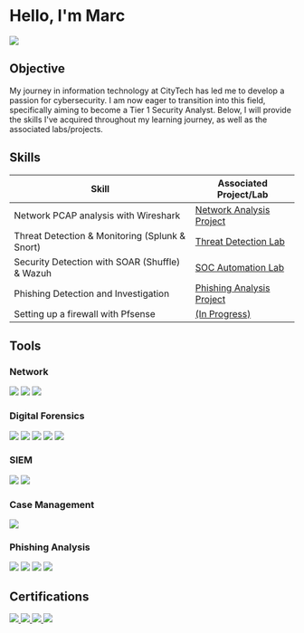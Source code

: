 # Hello, I'm Marc
<a href="https://www.linkedin.com/in/mpolidor/)"><img src="https://img.shields.io/badge/-LinkedIn-0072b1?&style=for-the-badge&logo=linkedin&logoColor=white" /></a>

## Objective

My journey in information technology at CityTech has led me to develop a passion for cybersecurity. I am now eager to transition into this field, specifically aiming to become a Tier 1 Security Analyst. Below, I will provide the skills I've acquired throughout my learning journey, as well as the associated labs/projects.

## Skills

| Skill                                         | Associated Project/Lab         |
|-----------------------------------------------|----------------------------|
| Network PCAP analysis with Wireshark | <a href="https://github.com/MarcPayz/Network-Traffic-Analysis-Lab/tree/main">Network Analysis Project</a>|
| Threat Detection & Monitoring (Splunk & Snort)        | <a href="https://github.com/MarcPayz/Detection-Monitoring-Lab"> Threat Detection Lab |
| Security Detection with SOAR (Shuffle) & Wazuh      | <a href="https://github.com/MarcPayz/SOC-Detection-Lab"> SOC Automation Lab|
| Phishing Detection and Investigation | <a href="https://github.com/MarcPayz/Phishing-Analysis-Lab"> Phishing Analysis Project |
| Setting up a firewall with Pfsense | <a href="https://github.com/MarcPayz/Network-Monitoring-Lab"> (In Progress) |

## Tools


### Network 
<div>
    <img src="https://img.shields.io/badge/-Wireshark-1679A7?&style=for-the-badge&logo=Wireshark&logoColor=white" />
    <img src="https://img.shields.io/badge/-Snort-EE1C25?&style=for-the-badge&logo=Snort&logoColor=white" />
    <img src="https://img.shields.io/badge/-pfSense-212121?&style=for-the-badge&logo=pfSense&logoColor=white" />

</div>

### Digital Forensics
<div>
    <img src="https://img.shields.io/badge/-Autopsy-0056A4?&style=for-the-badge&logo=Autopsy&logoColor=white" />
    <img src="https://img.shields.io/badge/-Volatility-8B0000?&style=for-the-badge&logo=Volatility&logoColor=white" />
    <img src="https://img.shields.io/badge/-Kape-4B0082?&style=for-the-badge&logo=Kape&logoColor=white" />
    <img src="https://img.shields.io/badge/-FTK Imager-1679A7?style=for-the-badge&logo=tools&logoColor=red" />
    <img src="https://img.shields.io/badge/-Scalpel-4B9CD3?&style=for-the-badge&logo=Scalpel&logoColor=white" />


</div>


### SIEM
<div>
    <img src="https://img.shields.io/badge/-Splunk-000000?&style=for-the-badge&logo=Splunk&logoColor=white" />
    <img src="https://img.shields.io/badge/-Wazuh-5A67D8?&style=for-the-badge&logo=Wazuh&logoColor=white" />


</div>

### Case Management
<div>
     <img src="https://img.shields.io/badge/-TheHive5-FFFF00?&style=for-the-badge&logo=TheHive&logoColor=white" />
</div>

### Phishing Analysis
<div>
     <img src="https://img.shields.io/badge/-PhishTool-0078D4?&style=for-the-badge&logo=PhishTool&logoColor=white" />
     <img src="https://img.shields.io/badge/-URL2PNG-004B49?&style=for-the-badge&logo=URL2PNG&logoColor=white" />
     <img src="https://img.shields.io/badge/-Wannabrowser-6C8EBF?&style=for-the-badge&logo=Wannabrowser&logoColor=white" />
     <img src="https://img.shields.io/badge/-DomainTools-005C99?&style=for-the-badge&logo=DomainTools&logoColor=white" />
</div>

## Certifications
<div>

<a href="https://www.credly.com/badges/fb8de288-e906-4a12-8f5f-2f40e2a9be98">
  <img src="https://img.shields.io/badge/-B%20T%20L%201-0000FF?&style=for-the-badge&logo=YourLogo&logoColor=white" />
</a>
    
<a href="https://www.credly.com/earner/earned/badge/1f2a10e6-8a0c-412c-8f2c-d573dbbb2bd0">
  <img src="https://img.shields.io/badge/-Security%2B-FF0000?&style=for-the-badge&logo=CompTIA&logoColor=white" />
</a>
  
  <a href="https://www.credly.com/earner/earned/badge/7f85161c-239d-4506-a2fe-370a16c9e50c">
  <img src="https://img.shields.io/badge/-Network%2B-0077FF?&style=for-the-badge&logo=CompTIA&logoColor=white" />
</a>

  <a href="https://www.credly.com/earner/earned/badge/d8f84d98-36de-4e1e-9ae9-c53690d3072b">
  <img src="https://img.shields.io/badge/-A%2B-4D4D4D?&style=for-the-badge&logo=CompTIA&logoColor=white" />
</a>
</div>

